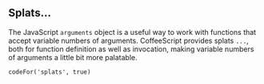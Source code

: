 ## Splats…

The JavaScript `arguments` object is a useful way to work with functions that accept variable numbers of arguments. CoffeeScript provides splats `...`, both for function definition as well as invocation, making variable numbers of arguments a little bit more palatable.

```
codeFor('splats', true)
```
